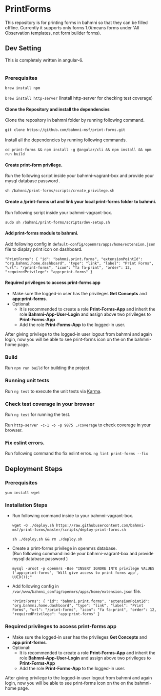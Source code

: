 # PrintForms
This repository is for printing forms in bahmni so that they can be filled offline. Currently it supports only forms 1.0(means forms under 'All Observation templates, not form builder forms).
## Dev Setting
This is completely written in angular-6.<br><br>
### Prerequisites
`brew install npm`<br><br>
`brew install http-server`  (Install http-server for checking test coverage)
#### Clone the Repository and install the dependencies
Clone the repository in bahmni folder by running following command.<br><br> 
`git clone https://github.com/bahmni-msf/print-forms.git`<br><br>
Install all the dependencies by running following commands.<br><br>
`cd print-forms && npm install -g @angular/cli && npm install && npm run build`
<br>

#### Create print-form privilege.
Run the following script inside your bahmni-vagrant-box and provide your mysql database password .<br><br>
`sh /bahmni/print-forms/scripts/create_privilege.sh`

#### Create a /print-forms url and link your local print-forms folder to bahmni.
Run following script inside your bahmni-vagrant-box.<br><br>
`sudo sh /bahmni/print-forms/scripts/dev-setup.sh`

#### Add print-forms module to bahmni.
Add following config in `default-config/openmrs/apps/home/extension.json` file to display print icon on dashboard.<br><br>
`"PrintForms": {
   "id": "bahmni.print.forms",
     "extensionPointId": "org.bahmni.home.dashboard",
     "type": "link",
     "label": "Print Forms",
     "url": "/print-forms",
     "icon": "fa fa-print",
     "order": 12,
     "requiredPrivilege": "app:print-forms"
 }`
 
#### Required privileges to access print-forms app
* Make sure the logged-in user has the privileges **Get Concepts** and **app:print-forms**.
* Optional:
  * It is recommended to create a role **Print-Forms-App** and inherit the role **Bahmni-App-User-Login** and assign above two privileges to **Print-Forms-App**
  * Add the role **Print-Forms-App** to the logged-in user.
  
After giving privilege to the logged-in user logout from bahmni and again login, now you will be able to see print-forms icon on the on the bahmni-home page.

### Build
Run `npm run build` for building the project.
### Running unit tests

Run `ng test` to execute the unit tests via [Karma](https://karma-runner.github.io).

### Check test coverage in your browser

Run `ng test` for running the test.<br><br>
Run `http-server -c-1 -o -p 9875 ./coverage` to check coverage in your browser.

### Fix eslint errors.
Run following command tho fix eslint erros.
`ng lint print-forms --fix`

## Deployment Steps
### Prerequisites
`yum install wget`
### Installation Steps

* Run following command inside to your bahmni-vagrant-box.<br><br>
`wget -O ./deploy.sh https://raw.githubusercontent.com/bahmni-msf/print-forms/master/scripts/deploy-print-forms.sh`<br><br> 
`sh ./deploy.sh && rm ./deploy.sh`

* Create a print-forms privilege in openmrs database.<br>
(Run following command inside your bahmni-vagrant-box and provide mysql database password ) <br><br>
`mysql -uroot -p openmrs -Bse "INSERT IGNORE INTO privilege VALUES ('app:print-forms', 'Will give access to print forms app', UUID());"`
* Add following config in `/var/www/bahmni_config/openmrs/apps/home/extension.json` file.<br><br>
`"PrintForms": {
   "id": "bahmni.print.forms",
     "extensionPointId": "org.bahmni.home.dashboard",
     "type": "link",
     "label": "Print Forms",
     "url": "/print-forms",
     "icon": "fa fa-print",
     "order": 12,
     "requiredPrivilege": "app:print-forms"
 }`
### Required privileges to access print-forms app
* Make sure the logged-in user has the privileges **Get Concepts** and **app:print-forms**.
* Optional:
  * It is recommended to create a role **Print-Forms-App** and inherit the role **Bahmni-App-User-Login** and assign above two privileges to **Print-Forms-App**
  * Add the role **Print-Forms-App** to the logged-in user.
  
After giving privilege to the logged-in user logout from bahmni and again login, now you will be able to see print-forms icon on the on the bahmni-home page.
